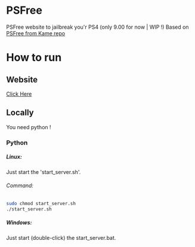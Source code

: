 # PSFree
PSFree website to jailbreak you'r PS4 (only 9.00 for now | WIP !)
Based on [PSFree from Kame repo](https://github.com/kmeps4/PSFree)

# How to run

## Website
[Click Here](https://husseiinr.github.io/BONDOK/)

## Locally

You need python !

### Python
##### Linux:
Just start the 'start_server.sh'.

###### Command:
```bash
sudo chmod start_server.sh
./start_server.sh
```
##### Windows:
Just start (double-click) the start_server.bat.
